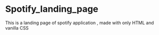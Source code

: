 # Spotify_landing_page
This is a landing page of spotify application , made with only HTML and vanilla CSS
